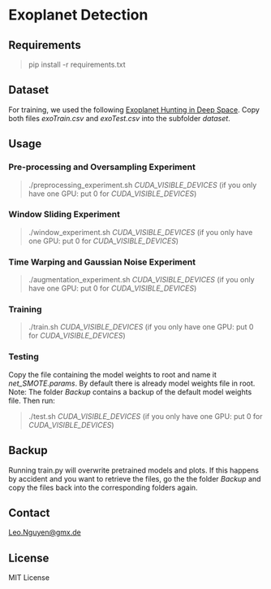 # Exoplanet Detection

## Requirements
> pip install -r requirements.txt

## Dataset
For training, we used the following [Exoplanet Hunting in Deep Space](https://www.kaggle.com/keplersmachines/kepler-labelled-time-series-data). Copy both files *exoTrain.csv* and *exoTest.csv* into the subfolder *dataset*.


## Usage

### Pre-processing and Oversampling Experiment
> ./preprocessing_experiment.sh *CUDA_VISIBLE_DEVICES* (if you only have one GPU: put 0 for *CUDA_VISIBLE_DEVICES*) 

### Window Sliding Experiment
> ./window_experiment.sh  *CUDA_VISIBLE_DEVICES* (if you only have one GPU: put 0 for *CUDA_VISIBLE_DEVICES*)

### Time Warping and Gaussian Noise Experiment
> ./augmentation_experiment.sh  *CUDA_VISIBLE_DEVICES* (if you only have one GPU: put 0 for *CUDA_VISIBLE_DEVICES*)

### Training
> ./train.sh *CUDA_VISIBLE_DEVICES* (if you only have one GPU: put 0 for *CUDA_VISIBLE_DEVICES*)

### Testing 
Copy the file containing the model weights to root and name it *net_SMOTE.params*. By default there is already model weights file in root. Note: The folder *Backup* contains a backup of the default model weights file. Then run:
> ./test.sh *CUDA_VISIBLE_DEVICES* (if you only have one GPU: put 0 for *CUDA_VISIBLE_DEVICES*)

## Backup
Running train.py will overwrite pretrained models and plots. If this happens by accident and you want to retrieve the files, go the the folder *Backup* and copy the files back into the corresponding folders again.

## Contact
Leo.Nguyen@gmx.de

## License
MIT License





